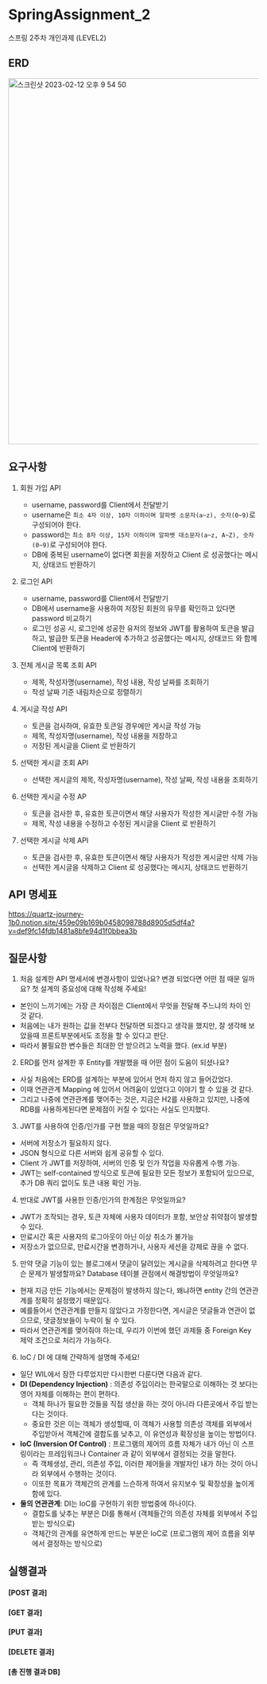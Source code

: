 # SpringAssignment_2

스프링 2주차 개인과제 (LEVEL2)
## ERD
<img width="735" alt="스크린샷 2023-02-12 오후 9 54 50" src="https://user-images.githubusercontent.com/96409909/219068592-74fad1b7-a3ec-4270-a985-aa05307f1bb8.png">

## 요구사항

1. 회원 가입 API
    - username, password를 Client에서 전달받기
    - username은  `최소 4자 이상, 10자 이하이며 알파벳 소문자(a~z), 숫자(0~9)`로 구성되어야 한다.
    - password는  `최소 8자 이상, 15자 이하이며 알파벳 대소문자(a~z, A~Z), 숫자(0~9)`로 구성되어야 한다.
    - DB에 중복된 username이 없다면 회원을 저장하고 Client 로 성공했다는 메시지, 상태코드 반환하기

2. 로그인 API
    - username, password를 Client에서 전달받기
    - DB에서 username을 사용하여 저장된 회원의 유무를 확인하고 있다면 password 비교하기
    - 로그인 성공 시, 로그인에 성공한 유저의 정보와 JWT를 활용하여 토큰을 발급하고,
      발급한 토큰을 Header에 추가하고 성공했다는 메시지, 상태코드 와 함께 Client에 반환하기

3. 전체 게시글 목록 조회 API
    - 제목, 작성자명(username), 작성 내용, 작성 날짜를 조회하기
    - 작성 날짜 기준 내림차순으로 정렬하기
4. 게시글 작성 API 
    - 토큰을 검사하여, 유효한 토큰일 경우에만 게시글 작성 가능
    - 제목, 작성자명(username), 작성 내용을 저장하고
    - 저장된 게시글을 Client 로 반환하기
5. 선택한 게시글 조회 API
    - 선택한 게시글의 제목, 작성자명(username), 작성 날짜, 작성 내용을 조회하기
6. 선택한 게시글 수정 AP
    - 토큰을 검사한 후, 유효한 토큰이면서 해당 사용자가 작성한 게시글만 수정 가능
    - 제목, 작성 내용을 수정하고 수정된 게시글을 Client 로 반환하기
    
7. 선택한 게시글 삭제 API 
    - 토큰을 검사한 후, 유효한 토큰이면서 해당 사용자가 작성한 게시글만 삭제 가능
    - 선택한 게시글을 삭제하고 Client 로 성공했다는 메시지, 상태코드 반환하기

## API 명세표
https://quartz-journey-1b0.notion.site/459e09b169b0458098788d8905d5df4a?v=def9fc14fdb1481a8bfe94d1f0bbea3b


## 질문사항

1. 처음 설계한 API 명세서에 변경사항이 있었나요?
   변경 되었다면 어떤 점 때문 일까요? 첫 설계의 중요성에 대해 작성해 주세요!

- 본인이 느끼기에는 가장 큰 차이점은 Client에서 무엇을 전달해 주느냐의 차이 인 것 같다.
- 처음에는 내가 원하는 값을 전부다 전달하면 되겠다고 생각을 했지만, 잘 생각해 보았을때 프론트부분에서도 조정을 할 수 있다고 판단.
- 따라서 불필요한 변수들은 최대한 안 받으려고 노력을 했다. (ex.id 부분)

2. ERD를 먼저 설계한 후 Entity를 개발했을 때 어떤 점이 도움이 되셨나요?

- 사실 처음에는 ERD를 설계하는 부분에 있어서 먼저 하지 않고 들어갔었다.
- 이때 연관관계 Mapping 에 있어서 어려움이 있었다고 이야기 할 수 있을 것 같다.
- 그리고 나중에 연관관계를 맺어주는 것은, 지금은 H2를 사용하고 있지만, 나중에 RDB를 사용하게된다면 문제점이 커질 수 있다는 사실도 인지했다.
3. JWT를 사용하여 인증/인가를 구현 했을 때의 장점은 무엇일까요?

- 서버에 저장소가 필요하지 않다.
- JSON 형식으로 다른 서버와 쉽게 공유할 수 있다.
- Client 가 JWT를 저장하여, 서버의 인증 및 인가 작업을 자유롭게 수행 가능.
- JWT는 self-contained 방식으로 토큰에 필요한 모든 정보가 포함되어 있으므로, 추가 DB 쿼리 없이도 토큰 내용 확인 가능.
4. 반대로 JWT를 사용한 인증/인가의 한계점은 무엇일까요?
- JWT가 조작되는 경우, 토큰 자체에 사용자 데이터가 포함, 보안상 취약점이 발생할 수 있다.
- 만료시간 혹은 사용자의 로그아웃이 아닌 이상 취소가 불가능
- 저장소가 없으므로, 만료시간을 변경하거나, 사용자 세션을 강제로 끊을 수 없다.
5. 만약 댓글 기능이 있는 블로그에서 댓글이 달려있는 게시글을 삭제하려고 한다면 무슨 문제가 발생할까요? Database 테이블 관점에서 해결방법이 무엇일까요?
- 현재 지금 만든 기능에서는 문제점이 발생하지 않는다, 왜냐하면 entity 간의 연관관계를 정확히 설정했기 때문입다.
- 예를들어서 연관관계를 만들지 않았다고 가정한다면, 게시글은 댓글들과 연관이 없으므로, 댓글정보들이 누락이 될 수 있다.
- 따라서 연관관계를 맺어줘야 하는데, 우리가 이번에 했던 과제들 중 Foreign Key 제약 조건으로 처리가 가능하다.

6. IoC / DI 에 대해 간략하게 설명해 주세요!

- 일단 WIL에서 잠깐 다루었지만 다시한번 다룬다면 다음과 같다.
- **DI (Dependency Injection)** : 의존성 주입이라는 한국말으로 이해하는 것 보다는 영어 자체를 이해하는 편이 편하다.
   - 객체 하나가 필요한 것들을 직접 생산을 하는 것이 아니라 다른곳에서 주입 받는 다는 것이다.
   - 중요한 것은 이는 객체가 생성할때, 이 객체가 사용할 의존성 객체를 외부에서 주입받아서 객체간에 결합도를 낮추고, 이 유연성과 확장성을 높이는 방법이다.
- **IoC (Inversion Of Control)** : 프로그램의 제어의 흐름 자체가 내가 아닌 이 스프링이라는 프레임워크나 Container 과 같이 외부에서 결정되는 것을 말한다.
   - 즉 객체생성, 관리, 의존성 주입, 이러한 제어들을 개발자인 내가 하는 것이 아니라 외부에서 수행하는 것이다.
   - 이또한 목표가 객체간의 관계를 느슨하게 하여서 유지보수 및 확장성을 높이게 함에 있다.
- **둘의 연관관계**: DI는 IoC를 구현하기 위한 방법중에 하나이다.
   - 결합도를 낮추는 부분은 DI를 통해서 (객체들간의 의존성 자체를 외부에서 주입받는 방식으로)
   - 객체간의 관계를 유연하게 만드는 부분은 IoC로 (프로그램의 제어 흐름을 외부에서 결정하는 방식으로)


## 실행결과
#### [POST 결과]

#### [GET 결과]

#### [PUT 결과]

#### [DELETE 결과]

#### [총 진행 결과 DB]



